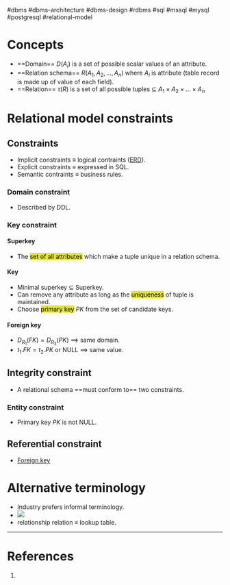 #dbms #dbms-architecture  #dbms-design #rdbms #sql #mssql #mysql #postgresql #relational-model 

# Concepts
- ==Domain== $D(A_i)$ is a set of possible scalar values of an attribute.
- ==Relation schema== $R(A_1, A_2,..., A_n)$ where $A_i$ is attribute (table record is made up of value of each field). 
- ==Relation== $\tau(R)$ is a set of all possible tuples $\subseteq$ $A_1 \times A_2 \times ... \times A_n$
# Relational model constraints
## Constraints
- Implicit constraints $\equiv$ logical contraints ([ERD](ERD.md)).
- Explicit constraints $\equiv$ expressed in SQL.
- Semantic contraints $\equiv$ business rules.
### Domain constraint
- Described by DDL.
### Key constraint
#### Superkey
- The <mark style="background: #e4e62d;">set of all attributes</mark> which make a tuple unique in a relation schema.
#### Key
- Minimal superkey $\subseteq$ Superkey.
- Can remove any attribute as long as the <mark style="background: #e4e62d;">uniqueness</mark> of tuple is maintained.
- Choose <mark style="background: #e4e62d;">primary key</mark> $PK$ from the set of candidate keys.
#### Foreign key
- $D_{R_1}(FK)=D_{R_2}(PK)$ $\implies$ same domain.
- $t_1.FK =t_2.PK$ or NULL $\implies$ same value.
## Integrity constraint
- A relational schema ==must conform to== two constraints.
### Entity constraint
- Primary key $PK$ is not NULL.
## Referential constraint
- [Foreign key](Relational%20data%20model.md#Foreign%20key)
# Alternative terminology
- Industry prefers informal terminology.
- ![](Pasted%20image%2020240904202213.png)
- relationship relation $\equiv$ lookup table.
---
# References
1. 